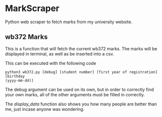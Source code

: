 # MarkScraper
Python web scraper to fetch marks from my university website.

## wb372 Marks

This is a function that will fetch the current wb372 marks. The marks will be
displayed in terminal, as well as be inserted into a csv.

This can be executed with the following code

```
python3 wb372.py [debug] [student number] [first year of registration] [birthday
(yyyy-mm-dd)]
```

The debug argument can be used on its own, but in order to correctly find your
own marks, all of the other arguments must be filled in correctly.

The *display_data* function also shows you how many people are better than me,
just incase anyone was wondering.
